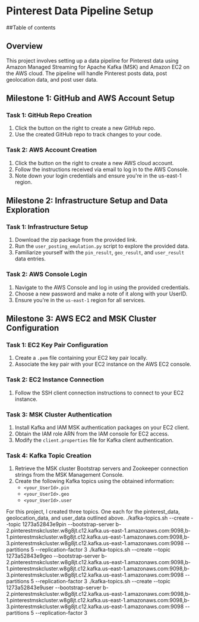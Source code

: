 # Pinterest Data Pipeline Setup
##Table of contents
## Overview
This project involves setting up a data pipeline for Pinterest data using Amazon Managed Streaming for Apache Kafka (MSK) and Amazon EC2 on the AWS cloud. The pipeline will handle Pinterest posts data, post geolocation data, and post user data.

## Milestone 1: GitHub and AWS Account Setup

### Task 1: GitHub Repo Creation
1. Click the button on the right to create a new GitHub repo.
2. Use the created GitHub repo to track changes to your code.

### Task 2: AWS Account Creation
1. Click the button on the right to create a new AWS cloud account.
2. Follow the instructions received via email to log in to the AWS Console.
3. Note down your login credentials and ensure you're in the us-east-1 region.

## Milestone 2: Infrastructure Setup and Data Exploration

### Task 1: Infrastructure Setup
1. Download the zip package from the provided link.
2. Run the `user_posting_emulation.py` script to explore the provided data.
3. Familiarize yourself with the `pin_result`, `geo_result`, and `user_result` data entries.

### Task 2: AWS Console Login
1. Navigate to the AWS Console and log in using the provided credentials.
2. Choose a new password and make a note of it along with your UserID.
3. Ensure you're in the `us-east-1` region for all services.

## Milestone 3: AWS EC2 and MSK Cluster Configuration

### Task 1: EC2 Key Pair Configuration
1. Create a `.pem` file containing your EC2 key pair locally.
2. Associate the key pair with your EC2 instance on the AWS EC2 console.

### Task 2: EC2 Instance Connection
1. Follow the SSH client connection instructions to connect to your EC2 instance.

### Task 3: MSK Cluster Authentication
1. Install Kafka and IAM MSK authentication packages on your EC2 client.
2. Obtain the IAM role ARN from the IAM console for EC2 access.
3. Modify the `client.properties` file for Kafka client authentication.

### Task 4: Kafka Topic Creation
1. Retrieve the MSK cluster Bootstrap servers and Zookeeper connection strings from the MSK Management Console.
2. Create the following Kafka topics using the obtained information:
   - `<your_UserId>.pin`
   - `<your_UserId>.geo`
   - `<your_UserId>.user`

For this project, I created three topics. One each for the pinterest_data, geolocation_data, and user_data outlined above.
./kafka-topics.sh --create --topic 1273a52843e9pin --bootstrap-server b-2.pinterestmskcluster.w8g8jt.c12.kafka.us-east-1.amazonaws.com:9098,b-1.pinterestmskcluster.w8g8jt.c12.kafka.us-east-1.amazonaws.com:9098,b-3.pinterestmskcluster.w8g8jt.c12.kafka.us-east-1.amazonaws.com:9098 --partitions 5 --replication-factor 3
./kafka-topics.sh --create --topic 1273a52843e9geo --bootstrap-server b-2.pinterestmskcluster.w8g8jt.c12.kafka.us-east-1.amazonaws.com:9098,b-1.pinterestmskcluster.w8g8jt.c12.kafka.us-east-1.amazonaws.com:9098,b-3.pinterestmskcluster.w8g8jt.c12.kafka.us-east-1.amazonaws.com:9098 --partitions 5 --replication-factor 3
./kafka-topics.sh --create --topic 1273a52843e9user --bootstrap-server b-2.pinterestmskcluster.w8g8jt.c12.kafka.us-east-1.amazonaws.com:9098,b-1.pinterestmskcluster.w8g8jt.c12.kafka.us-east-1.amazonaws.com:9098,b-3.pinterestmskcluster.w8g8jt.c12.kafka.us-east-1.amazonaws.com:9098 --partitions 5 --replication-factor 3

